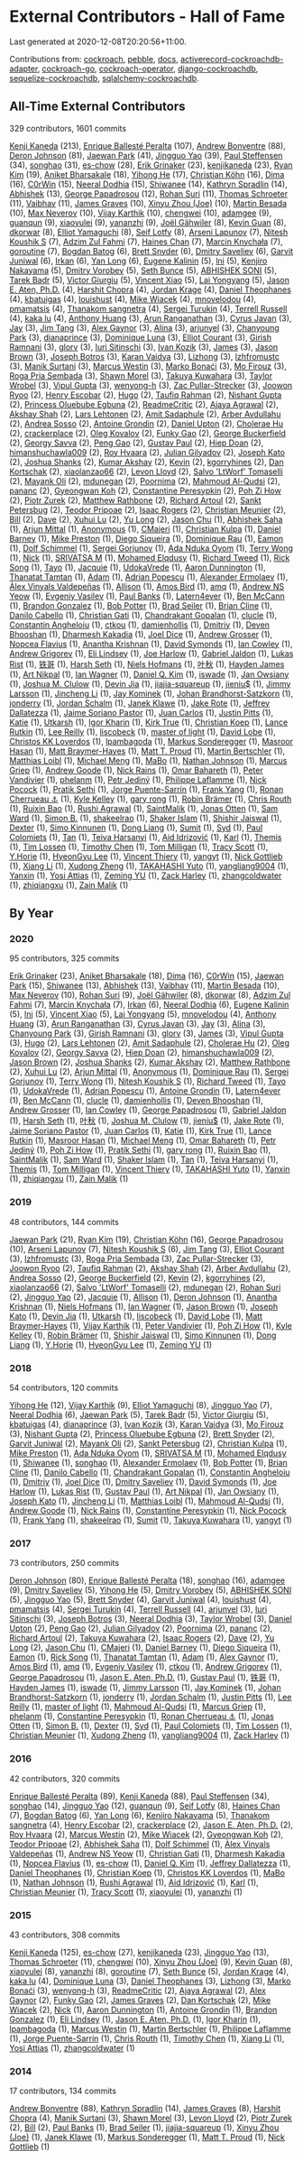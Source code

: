 # External Contributors - Hall of Fame

Last generated at 2020-12-08T20:20:56+11:00.

Contributions from: [cockroach](https://github.com/cockroachdb/cockroach), [pebble](https://github.com/cockroachdb/pebble), [docs](https://github.com/cockroachdb/docs), [activerecord-cockroachdb-adapter](https://github.com/cockroachdb/activerecord-cockroachdb-adapter), [cockroach-go](https://github.com/cockroachdb/cockroach-go), [cockroach-operator](https://github.com/cockroachdb/cockroach-operator), [django-cockroachdb](https://github.com/cockroachdb/django-cockroachdb), [sequelize-cockroachdb](https://github.com/cockroachdb/sequelize-cockroachdb), [sqlalchemy-cockroachdb](https://github.com/cockroachdb/sqlalchemy-cockroachdb).

## All-Time External Contributors

329 contributors, 1601 commits

[Kenji Kaneda](https://github.com/kkaneda) (213), [Enrique Ballesté Peralta](https://github.com/eballeste) (107), [Andrew Bonventre](https://github.com/andybons) (88), [Deron Johnson](https://github.com/deronjohnson) (81), [Jaewan Park](https://github.com/hueypark) (41), [Jingguo Yao](https://github.com/yaojingguo) (39), [Paul Steffensen](https://github.com/uptimeDBA) (34), [songhao](https://github.com/a6802739) (31), [es-chow](https://github.com/es-chow) (28), [Erik Grinaker](https://github.com/erikgrinaker) (23), [kenjikaneda](https://github.com/kenjikaneda) (23), [Ryan Kim](https://github.com/Ryanfsdf) (19), [Aniket Bharsakale](https://github.com/aniketrb-github) (18), [Yihong He](https://github.com/heyihong) (17), [Christian Köhn](https://github.com/ckoehn) (16), [Dima](https://github.com/dgabriel123) (16), [C0rWin](https://github.com/C0rWin) (15), [Neeral Dodhia](https://github.com/neeral) (15), [Shiwanee](https://github.com/Shiwanee) (14), [Kathryn Spradlin](https://github.com/embark) (14), [Abhishek](https://github.com/abhishek20123g) (13), [George Papadrosou](https://github.com/giorgosp) (12), [Rohan Suri](https://github.com/rohansuri) (11), [Thomas Schroeter](https://github.com/thschroeter) (11), [Vaibhav](https://github.com/vrongmeal) (11), [James Graves](https://github.com/jamesgraves) (10), [Xinyu Zhou (Joe)](https://github.com/joezxy) (10), [Martin Besada](https://github.com/mbesada) (10), [Max Neverov](https://github.com/mneverov) (10), [Vijay Karthik](https://github.com/mvijaykarthik) (10), [chengwei](https://github.com/thundercw) (10), [adamgee](https://github.com/adamgee) (9), [guanqun](https://github.com/guanqun) (9), [xiaoyulei](https://github.com/xiaoyulei) (9), [yananzhi](https://github.com/yananzhi) (9), [Joël Gähwiler](https://github.com/256dpi) (8), [Kevin Guan](https://github.com/Kevin-GuanJian) (8), [dkorwar](https://github.com/deeptikorwar) (8), [Elliot Yamaguchi](https://github.com/ey00) (8), [Seif Lotfy](https://github.com/seiflotfy) (8), [Arseni Lapunov](https://github.com/Gurio) (7), [Nitesh Koushik S](https://github.com/NiteshKoushik) (7), [Adzim Zul Fahmi](https://github.com/adzimzf) (7), [Haines Chan](https://github.com/hainesc) (7), [Marcin Knychała](https://github.com/mknycha) (7), [goroutine](https://github.com/ngaut) (7), [Bogdan Batog](https://github.com/bogdanbatog) (6), [Brett Snyder](https://github.com/bsnyder788) (6), [Dmitry Saveliev](https://github.com/dsaveliev) (6), [Garvit Juniwal](https://github.com/garvitjuniwal) (6), [Irkan](https://github.com/irkan-hadi) (6), [Yan Long](https://github.com/yznming) (6), [Eugene Kalinin](https://github.com/ekalinin) (5), [lni](https://github.com/lni) (5), [Kenjiro Nakayama](https://github.com/nak3) (5), [Dmitry Vorobev](https://github.com/pydima) (5), [Seth Bunce](https://github.com/sbunce) (5), [ABHISHEK SONI](https://github.com/soniabhishek) (5), [Tarek Badr](https://github.com/tarekbadrshalaan) (5), [Victor Giurgiu](https://github.com/vgiurgiu) (5), [Vincent Xiao](https://github.com/vxio) (5), [Lai Yongyang](https://github.com/yongyanglai) (5), [Jason E. Aten, Ph.D.](https://github.com/glycerine) (4), [Harshit Chopra](https://github.com/hrsht) (4), [Jordan Krage](https://github.com/jmank88) (4), [Daniel Theophanes](https://github.com/kardianos) (4), [kbatuigas](https://github.com/kbatuigas) (4), [louishust](https://github.com/louishust) (4), [Mike Wiacek](https://github.com/mikewiacek) (4), [mnovelodou](https://github.com/mnovelodou) (4), [pmamatsis](https://github.com/pmamatsis) (4), [Thanakom sangnetra](https://github.com/prideloki) (4), [Sergei Turukin](https://github.com/rampage644) (4), [Terrell Russell](https://github.com/trel) (4), [kaka lu](https://github.com/veteranlu) (4), [Anthony Huang](https://github.com/Anthuang) (3), [Arun Ranganathan](https://github.com/Arun4rangan) (3), [Cyrus Javan](https://github.com/CyrusJavan) (3), [Jay](https://github.com/JayStag) (3), [Jim Tang](https://github.com/Txiaozhe) (3), [Alex Gaynor](https://github.com/alex) (3), [Alina](https://github.com/alinadonisa) (3), [arjunyel](https://github.com/arjunyel) (3), [Chanyoung Park](https://github.com/chanyoung) (3), [dianaprince](https://github.com/dianaprince) (3), [Dominique Luna](https://github.com/domluna) (3), [Elliot Courant](https://github.com/elliotcourant) (3), [Girish Ramnani](https://github.com/girishramnani) (3), [glorv](https://github.com/glorv) (3), [Iuri Sitinschi](https://github.com/isitinschi) (3), [Ivan Kozik](https://github.com/ivan) (3), [James](https://github.com/james-sabel) (3), [Jason Brown](https://github.com/jasobrown) (3), [Joseph Botros](https://github.com/jrbotros) (3), [Karan Vaidya](https://github.com/kaavee315) (3), [Lizhong](https://github.com/lizhongz) (3), [lzhfromustc](https://github.com/lzhfromustc) (3), [Manik Surtani](https://github.com/maniksurtani) (3), [Marcus Westin](https://github.com/marcuswestin) (3), [Marko Bonaći](https://github.com/mbonaci) (3), [Mo Firouz](https://github.com/mofirouz) (3), [Roga Pria Sembada](https://github.com/rogaps) (3), [Shawn Morel](https://github.com/strangemonad) (3), [Takuya Kuwahara](https://github.com/taku-k) (3), [Taylor Wrobel](https://github.com/taywrobel) (3), [Vipul Gupta](https://github.com/vipulgupta2048) (3), [wenyong-h](https://github.com/wenyong-h) (3), [Zac Pullar-Strecker](https://github.com/zacps) (3), [Joowon Ryoo](https://github.com/HIPERCUBE) (2), [Henry Escobar](https://github.com/HenryEscobar) (2), [Hugo](https://github.com/HugoLiconV) (2), [Taufiq Rahman](https://github.com/Inconnu08) (2), [Nishant Gupta](https://github.com/Nishant9) (2), [ Princess Oluebube Egbuna](https://github.com/Princesso) (2), [ReadmeCritic](https://github.com/ReadmeCritic) (2), [Ajaya Agrawal](https://github.com/ajayaa) (2), [Akshay Shah](https://github.com/akshayjshah) (2), [Lars Lehtonen](https://github.com/alrs) (2), [Amit Sadaphule](https://github.com/amitsadaphule) (2), [Arber Avdullahu](https://github.com/arberiii) (2), [Andrea Sosso](https://github.com/asosso) (2), [Antoine Grondin](https://github.com/aybabtme) (2), [Daniel Upton](https://github.com/boxofrad) (2), [Cholerae Hu](https://github.com/choleraehyq) (2), [crackerplace](https://github.com/crackerplace) (2), [Oleg Kovalov](https://github.com/cristaloleg) (2), [Funky Gao](https://github.com/funkygao) (2), [George Buckerfield](https://github.com/georgebuckerfield) (2), [Georgy Savva](https://github.com/georgysavva) (2), [Peng Gao](https://github.com/ggaaooppeenngg) (2), [Gustav Paul](https://github.com/gpaul) (2), [Hiep Doan](https://github.com/hiepd) (2), [himanshuchawla009](https://github.com/himanshuchawla009) (2), [Roy Hvaara](https://github.com/hvaara) (2), [Julian Gilyadov](https://github.com/israelg99) (2), [Joseph Kato](https://github.com/jdkato) (2), [Joshua Shanks](https://github.com/jjshanks) (2), [Kumar Akshay](https://github.com/kakshay21) (2), [Kevin](https://github.com/kevinbarbour) (2), [kgorryhines](https://github.com/kgorryhines) (2), [Dan Kortschak](https://github.com/kortschak) (2), [xiaolanzao66](https://github.com/lanzao) (2), [Levon Lloyd](https://github.com/levonlloyd) (2), [Salvo 'LtWorf' Tomaselli](https://github.com/ltworf) (2), [Mayank Oli](https://github.com/mayank2k16) (2), [mdunegan](https://github.com/mdunegan) (2), [Poornima](https://github.com/mpoornima) (2), [Mahmoud Al-Qudsi](https://github.com/mqudsi) (2), [pananc](https://github.com/pananc) (2), [Gyeongwan Koh](https://github.com/phynalle) (2), [Constantine Peresypkin](https://github.com/pkit) (2), [Poh Zi How](https://github.com/pohzipohzi) (2), [Piotr Zurek](https://github.com/pzurek) (2), [Matthew Rathbone](https://github.com/rathboma) (2), [Richard Artoul](https://github.com/richardartoul) (2), [Sankt Petersbug](https://github.com/sankt-petersbug) (2), [Teodor Pripoae](https://github.com/teodor-pripoae) (2), [Isaac Rogers](https://github.com/therealplato) (2), [Christian Meunier](https://github.com/tlvenn) (2), [Bill](https://github.com/wathiede) (2), [Dave](https://github.com/xphoniex) (2), [Xuhui Lu](https://github.com/xuhui-lu) (2), [Yu Long](https://github.com/yuhit) (2), [Jason Chu](https://github.com/1lann) (1), [Abhishek Saha](https://github.com/AbhishekSaha) (1), [Arjun Mittal](https://github.com/ArjunM98) (1), [Anonymous](https://github.com/BurtonQin) (1), [CMajeri](https://github.com/CMajeri) (1), [Christian Kulpa](https://github.com/Cikey) (1), [Daniel Barney](https://github.com/DBarney) (1), [Mike Preston](https://github.com/Darkflib) (1), [Diego Siqueira](https://github.com/DiSiqueira) (1), [Dominique Rau](https://github.com/DomiR) (1), [Eamon](https://github.com/EamonZhang) (1), [Dolf Schimmel](https://github.com/Freeaqingme) (1), [Sergei Gorjunov](https://github.com/Gorjunov) (1), [Ada Nduka Oyom](https://github.com/Kolokodess) (1), [Terry Wong](https://github.com/KungFuLucky7) (1), [Nick](https://github.com/Linicks) (1), [SRIVATSA M](https://github.com/M-srivatsa) (1), [Mohamed Elqdusy](https://github.com/MohamedElqdusy) (1), [Richard Tweed](https://github.com/RichardoC) (1), [Rick Song](https://github.com/RickCSong) (1), [Tayo](https://github.com/Tayo-00) (1), [Jacquie](https://github.com/Tubetti) (1), [UdokaVrede](https://github.com/UdokaVrede) (1), [Aaron Dunnington](https://github.com/aarondunnington) (1), [Thanatat Tamtan](https://github.com/acoshift) (1), [Adam](https://github.com/adamyaoqinglin) (1), [Adrian Popescu](https://github.com/adpopescu) (1), [Alexander Ermolaev](https://github.com/aermolaev) (1), [Àlex Vinyals Valdepeñas](https://github.com/alevinval) (1), [Allison](https://github.com/allisongisinger) (1), [Amos Bird](https://github.com/amosbird) (1), [amq](https://github.com/amq) (1), [Andrew NS Yeow](https://github.com/ansyeow) (1), [Evgeniy Vasilev](https://github.com/aquilax) (1), [Paul Banks](https://github.com/banks) (1), [Latern4ever](https://github.com/benlatern) (1), [Ben McCann](https://github.com/benmccann) (1), [Brandon Gonzalez](https://github.com/bg451) (1), [Bob Potter](https://github.com/bpot) (1), [Brad Seiler](https://github.com/bradseiler) (1), [Brian Cline](https://github.com/briancline) (1), [Danilo Cabello](https://github.com/cabello) (1), [Christian Gati](https://github.com/cgati) (1), [Chandrakant Gopalan](https://github.com/cgopalan) (1), [clucle](https://github.com/clucle) (1), [Constantin Angheloiu](https://github.com/cmnstmntmn) (1), [ctkou](https://github.com/ctkou) (1), [damienhollis](https://github.com/damienhollis) (1), [Dmitriy](https://github.com/dchenk) (1), [Deven Bhooshan](https://github.com/devenbhooshan) (1), [Dharmesh Kakadia](https://github.com/dharmeshkakadia) (1), [Joel Dice](https://github.com/dicej) (1), [Andrew Grosser](https://github.com/dioptre) (1), [Nopcea Flavius](https://github.com/domnulnopcea) (1), [Anantha Krishnan](https://github.com/droidnoob) (1), [David Symonds](https://github.com/dsymonds) (1), [Ian Cowley](https://github.com/dufcrule) (1), [Andrew Grigorev](https://github.com/ei-grad) (1), [Eli Lindsey](https://github.com/elindsey) (1), [Joe Harlow](https://github.com/f5io) (1), [Gabriel Jaldon](https://github.com/gjaldon) (1), [Lukas Rist](https://github.com/glaslos) (1), [铁哥](https://github.com/guotie) (1), [Harsh Seth](https://github.com/haseth) (1), [Niels Hofmans](https://github.com/hazcod) (1), [叶秋](https://github.com/heidawei) (1), [Hayden James](https://github.com/hjames9) (1), [Art Nikpal](https://github.com/hyphop) (1), [Ian Wagner](https://github.com/ianthetechie) (1), [Daniel Q. Kim](https://github.com/il9ue) (1), [iswade](https://github.com/iswade) (1), [Jan Owsiany](https://github.com/janowsiany) (1), [Joshua M. Clulow](https://github.com/jclulow) (1), [Devin Jia](https://github.com/jiadexin) (1), [jiajia-squareup](https://github.com/jiajia-squareup) (1), [jieniu$](https://github.com/jienius) (1), [Jimmy Larsson](https://github.com/jimlar) (1), [Jincheng Li](https://github.com/jinchengJL) (1), [Jay Kominek](https://github.com/jkominek) (1), [Johan Brandhorst-Satzkorn](https://github.com/johanbrandhorst) (1), [jonderry](https://github.com/jonderry) (1), [Jordan Schalm](https://github.com/jordanschalm) (1), [Janek Klawe](https://github.com/jqmp) (1), [Jake Rote](https://github.com/jrote1) (1), [Jeffrey Dallatezza](https://github.com/jsdt) (1), [Jaime Soriano Pastor](https://github.com/jsoriano) (1), [Juan Carlos](https://github.com/juanjcsr) (1), [Justin Pitts](https://github.com/justinpitts) (1), [Katie](https://github.com/katieraby) (1), [Utkarsh](https://github.com/khalibartan) (1), [Igor Kharin](https://github.com/kharin) (1), [Kirk True](https://github.com/kirktrue) (1), [Christian Koep](https://github.com/koep) (1), [Lance Rutkin](https://github.com/lancerutkin) (1), [Lee Reilly](https://github.com/leereilly) (1), [liscobeck](https://github.com/liscobeck) (1), [master of light](https://github.com/llvim) (1), [David Lobe](https://github.com/lopezator) (1), [Christos KK Loverdos](https://github.com/loverdos) (1), [lpambagoda](https://github.com/lpambagoda) (1), [Markus Sonderegger](https://github.com/mars9) (1), [Masroor Hasan](https://github.com/masroorhasan) (1), [Matt Braymer-Hayes](https://github.com/mattayes) (1), [Matt T. Proud](https://github.com/matttproud) (1), [Martin Bertschler](https://github.com/mbertschler) (1), [Matthias Loibl](https://github.com/metalmatze) (1), [Michael Meng](https://github.com/michaelmeng998) (1), [MaBo](https://github.com/mtMabo) (1), [Nathan Johnson](https://github.com/nathanejohnson) (1), [Marcus Griep](https://github.com/neoeinstein) (1), [Andrew Goode](https://github.com/nexdrew) (1), [Nick Rains](https://github.com/notreal) (1), [Omar Bahareth](https://github.com/obahareth) (1), [Peter Vandivier](https://github.com/petervandivier) (1), [phelanm](https://github.com/phelanm) (1), [Petr Jediný](https://github.com/pjediny) (1), [Philippe Laflamme](https://github.com/plaflamme) (1), [Nick Pocock](https://github.com/pocockn) (1), [Pratik Sethi](https://github.com/pratikSethi) (1), [Jorge Puente-Sarrín](https://github.com/puentesarrin) (1), [Frank Yang](https://github.com/puilp0502) (1), [Ronan Cherrueau ⚓](https://github.com/rcherrueau) (1), [Kyle Kelley](https://github.com/rgbkrk) (1), [gary rong](https://github.com/rjl493456442) (1), [Robin Brämer](https://github.com/robinbraemer) (1), [Chris Routh](https://github.com/routhcr) (1), [Ruixin Bao](https://github.com/ruixin-bao) (1), [Rushi Agrawal](https://github.com/rushiagr) (1), [SaintMalik](https://github.com/saintmalik) (1), [Jonas Otten](https://github.com/sauercrowd) (1), [Sam Ward](https://github.com/sbward) (1), [Simon B.](https://github.com/sesam) (1), [shakeelrao](https://github.com/shakeelrao) (1), [Shaker Islam](https://github.com/shaqq) (1), [Shishir Jaiswal](https://github.com/shishirlearnz) (1), [Dexter](https://github.com/skynode) (1), [Simo Kinnunen](https://github.com/sorccu) (1), [Dong Liang](https://github.com/stevenliang16) (1), [Sumit](https://github.com/sum12) (1), [Syd](https://github.com/sydnever) (1), [Paul Colomiets](https://github.com/tailhook) (1), [Tan](https://github.com/tancredosouza) (1), [Teiva Harsanyi](https://github.com/teivah) (1), [Aid Idrizović](https://github.com/the872) (1), [Karl](https://github.com/theangryangel) (1), [Themis](https://github.com/themistoklik) (1), [Tim Lossen](https://github.com/tlossen) (1), [Timothy Chen](https://github.com/tnachen) (1), [Tom Milligan](https://github.com/tommilligan) (1), [Tracy Scott](https://github.com/tracyscott) (1), [Y.Horie](https://github.com/u5surf) (1), [HyeonGyu Lee](https://github.com/vazrupe) (1), [Vincent Thiery](https://github.com/vthiery) (1), [yangyt](https://github.com/williamyangyt) (1), [Nick Gottlieb](https://github.com/worldsoup) (1), [Xiang Li](https://github.com/xiang90) (1), [Xudong Zheng](https://github.com/xudongzheng) (1), [TAKAHASHI Yuto](https://github.com/y-taka-23) (1), [yangliang9004](https://github.com/yangliang9004) (1), [Yanxin](https://github.com/ymxdgyx) (1), [Yosi Attias](https://github.com/yosiat) (1), [Zeming YU](https://github.com/yuzeming) (1), [Zack Harley](https://github.com/zackharley) (1), [zhangcoldwater](https://github.com/zhangcoldwater) (1), [zhiqiangxu](https://github.com/zhiqiangxu) (1), [Zain Malik](https://github.com/zmalik) (1)

## By Year
### 2020

95 contributors, 325 commits

[Erik Grinaker](https://github.com/erikgrinaker) (23), [Aniket Bharsakale](https://github.com/aniketrb-github) (18), [Dima](https://github.com/dgabriel123) (16), [C0rWin](https://github.com/C0rWin) (15), [Jaewan Park](https://github.com/hueypark) (15), [Shiwanee](https://github.com/Shiwanee) (13), [Abhishek](https://github.com/abhishek20123g) (13), [Vaibhav](https://github.com/vrongmeal) (11), [Martin Besada](https://github.com/mbesada) (10), [Max Neverov](https://github.com/mneverov) (10), [Rohan Suri](https://github.com/rohansuri) (9), [Joël Gähwiler](https://github.com/256dpi) (8), [dkorwar](https://github.com/deeptikorwar) (8), [Adzim Zul Fahmi](https://github.com/adzimzf) (7), [Marcin Knychała](https://github.com/mknycha) (7), [Irkan](https://github.com/irkan-hadi) (6), [Neeral Dodhia](https://github.com/neeral) (6), [Eugene Kalinin](https://github.com/ekalinin) (5), [lni](https://github.com/lni) (5), [Vincent Xiao](https://github.com/vxio) (5), [Lai Yongyang](https://github.com/yongyanglai) (5), [mnovelodou](https://github.com/mnovelodou) (4), [Anthony Huang](https://github.com/Anthuang) (3), [Arun Ranganathan](https://github.com/Arun4rangan) (3), [Cyrus Javan](https://github.com/CyrusJavan) (3), [Jay](https://github.com/JayStag) (3), [Alina](https://github.com/alinadonisa) (3), [Chanyoung Park](https://github.com/chanyoung) (3), [Girish Ramnani](https://github.com/girishramnani) (3), [glorv](https://github.com/glorv) (3), [James](https://github.com/james-sabel) (3), [Vipul Gupta](https://github.com/vipulgupta2048) (3), [Hugo](https://github.com/HugoLiconV) (2), [Lars Lehtonen](https://github.com/alrs) (2), [Amit Sadaphule](https://github.com/amitsadaphule) (2), [Cholerae Hu](https://github.com/choleraehyq) (2), [Oleg Kovalov](https://github.com/cristaloleg) (2), [Georgy Savva](https://github.com/georgysavva) (2), [Hiep Doan](https://github.com/hiepd) (2), [himanshuchawla009](https://github.com/himanshuchawla009) (2), [Jason Brown](https://github.com/jasobrown) (2), [Joshua Shanks](https://github.com/jjshanks) (2), [Kumar Akshay](https://github.com/kakshay21) (2), [Matthew Rathbone](https://github.com/rathboma) (2), [Xuhui Lu](https://github.com/xuhui-lu) (2), [Arjun Mittal](https://github.com/ArjunM98) (1), [Anonymous](https://github.com/BurtonQin) (1), [Dominique Rau](https://github.com/DomiR) (1), [Sergei Gorjunov](https://github.com/Gorjunov) (1), [Terry Wong](https://github.com/KungFuLucky7) (1), [Nitesh Koushik S](https://github.com/NiteshKoushik) (1), [Richard Tweed](https://github.com/RichardoC) (1), [Tayo](https://github.com/Tayo-00) (1), [UdokaVrede](https://github.com/UdokaVrede) (1), [Adrian Popescu](https://github.com/adpopescu) (1), [Antoine Grondin](https://github.com/aybabtme) (1), [Latern4ever](https://github.com/benlatern) (1), [Ben McCann](https://github.com/benmccann) (1), [clucle](https://github.com/clucle) (1), [damienhollis](https://github.com/damienhollis) (1), [Deven Bhooshan](https://github.com/devenbhooshan) (1), [Andrew Grosser](https://github.com/dioptre) (1), [Ian Cowley](https://github.com/dufcrule) (1), [George Papadrosou](https://github.com/giorgosp) (1), [Gabriel Jaldon](https://github.com/gjaldon) (1), [Harsh Seth](https://github.com/haseth) (1), [叶秋](https://github.com/heidawei) (1), [Joshua M. Clulow](https://github.com/jclulow) (1), [jieniu$](https://github.com/jienius) (1), [Jake Rote](https://github.com/jrote1) (1), [Jaime Soriano Pastor](https://github.com/jsoriano) (1), [Juan Carlos](https://github.com/juanjcsr) (1), [Katie](https://github.com/katieraby) (1), [Kirk True](https://github.com/kirktrue) (1), [Lance Rutkin](https://github.com/lancerutkin) (1), [Masroor Hasan](https://github.com/masroorhasan) (1), [Michael Meng](https://github.com/michaelmeng998) (1), [Omar Bahareth](https://github.com/obahareth) (1), [Petr Jediný](https://github.com/pjediny) (1), [Poh Zi How](https://github.com/pohzipohzi) (1), [Pratik Sethi](https://github.com/pratikSethi) (1), [gary rong](https://github.com/rjl493456442) (1), [Ruixin Bao](https://github.com/ruixin-bao) (1), [SaintMalik](https://github.com/saintmalik) (1), [Sam Ward](https://github.com/sbward) (1), [Shaker Islam](https://github.com/shaqq) (1), [Tan](https://github.com/tancredosouza) (1), [Teiva Harsanyi](https://github.com/teivah) (1), [Themis](https://github.com/themistoklik) (1), [Tom Milligan](https://github.com/tommilligan) (1), [Vincent Thiery](https://github.com/vthiery) (1), [TAKAHASHI Yuto](https://github.com/y-taka-23) (1), [Yanxin](https://github.com/ymxdgyx) (1), [zhiqiangxu](https://github.com/zhiqiangxu) (1), [Zain Malik](https://github.com/zmalik) (1)

### 2019

48 contributors, 144 commits

[Jaewan Park](https://github.com/hueypark) (21), [Ryan Kim](https://github.com/Ryanfsdf) (19), [Christian Köhn](https://github.com/ckoehn) (16), [George Papadrosou](https://github.com/giorgosp) (10), [Arseni Lapunov](https://github.com/Gurio) (7), [Nitesh Koushik S](https://github.com/NiteshKoushik) (6), [Jim Tang](https://github.com/Txiaozhe) (3), [Elliot Courant](https://github.com/elliotcourant) (3), [lzhfromustc](https://github.com/lzhfromustc) (3), [Roga Pria Sembada](https://github.com/rogaps) (3), [Zac Pullar-Strecker](https://github.com/zacps) (3), [Joowon Ryoo](https://github.com/HIPERCUBE) (2), [Taufiq Rahman](https://github.com/Inconnu08) (2), [Akshay Shah](https://github.com/akshayjshah) (2), [Arber Avdullahu](https://github.com/arberiii) (2), [Andrea Sosso](https://github.com/asosso) (2), [George Buckerfield](https://github.com/georgebuckerfield) (2), [Kevin](https://github.com/kevinbarbour) (2), [kgorryhines](https://github.com/kgorryhines) (2), [xiaolanzao66](https://github.com/lanzao) (2), [Salvo 'LtWorf' Tomaselli](https://github.com/ltworf) (2), [mdunegan](https://github.com/mdunegan) (2), [Rohan Suri](https://github.com/rohansuri) (2), [Jingguo Yao](https://github.com/yaojingguo) (2), [Jacquie](https://github.com/Tubetti) (1), [Allison](https://github.com/allisongisinger) (1), [Deron Johnson](https://github.com/deronjohnson) (1), [Anantha Krishnan](https://github.com/droidnoob) (1), [Niels Hofmans](https://github.com/hazcod) (1), [Ian Wagner](https://github.com/ianthetechie) (1), [Jason Brown](https://github.com/jasobrown) (1), [Joseph Kato](https://github.com/jdkato) (1), [Devin Jia](https://github.com/jiadexin) (1), [Utkarsh](https://github.com/khalibartan) (1), [liscobeck](https://github.com/liscobeck) (1), [David Lobe](https://github.com/lopezator) (1), [Matt Braymer-Hayes](https://github.com/mattayes) (1), [Vijay Karthik](https://github.com/mvijaykarthik) (1), [Peter Vandivier](https://github.com/petervandivier) (1), [Poh Zi How](https://github.com/pohzipohzi) (1), [Kyle Kelley](https://github.com/rgbkrk) (1), [Robin Brämer](https://github.com/robinbraemer) (1), [Shishir Jaiswal](https://github.com/shishirlearnz) (1), [Simo Kinnunen](https://github.com/sorccu) (1), [Dong Liang](https://github.com/stevenliang16) (1), [Y.Horie](https://github.com/u5surf) (1), [HyeonGyu Lee](https://github.com/vazrupe) (1), [Zeming YU](https://github.com/yuzeming) (1)

### 2018

54 contributors, 120 commits

[Yihong He](https://github.com/heyihong) (12), [Vijay Karthik](https://github.com/mvijaykarthik) (9), [Elliot Yamaguchi](https://github.com/ey00) (8), [Jingguo Yao](https://github.com/yaojingguo) (7), [Neeral Dodhia](https://github.com/neeral) (6), [Jaewan Park](https://github.com/hueypark) (5), [Tarek Badr](https://github.com/tarekbadrshalaan) (5), [Victor Giurgiu](https://github.com/vgiurgiu) (5), [kbatuigas](https://github.com/kbatuigas) (4), [dianaprince](https://github.com/dianaprince) (3), [Ivan Kozik](https://github.com/ivan) (3), [Karan Vaidya](https://github.com/kaavee315) (3), [Mo Firouz](https://github.com/mofirouz) (3), [Nishant Gupta](https://github.com/Nishant9) (2), [ Princess Oluebube Egbuna](https://github.com/Princesso) (2), [Brett Snyder](https://github.com/bsnyder788) (2), [Garvit Juniwal](https://github.com/garvitjuniwal) (2), [Mayank Oli](https://github.com/mayank2k16) (2), [Sankt Petersbug](https://github.com/sankt-petersbug) (2), [Christian Kulpa](https://github.com/Cikey) (1), [Mike Preston](https://github.com/Darkflib) (1), [Ada Nduka Oyom](https://github.com/Kolokodess) (1), [SRIVATSA M](https://github.com/M-srivatsa) (1), [Mohamed Elqdusy](https://github.com/MohamedElqdusy) (1), [Shiwanee](https://github.com/Shiwanee) (1), [songhao](https://github.com/a6802739) (1), [Alexander Ermolaev](https://github.com/aermolaev) (1), [Bob Potter](https://github.com/bpot) (1), [Brian Cline](https://github.com/briancline) (1), [Danilo Cabello](https://github.com/cabello) (1), [Chandrakant Gopalan](https://github.com/cgopalan) (1), [Constantin Angheloiu](https://github.com/cmnstmntmn) (1), [Dmitriy](https://github.com/dchenk) (1), [Joel Dice](https://github.com/dicej) (1), [Dmitry Saveliev](https://github.com/dsaveliev) (1), [David Symonds](https://github.com/dsymonds) (1), [Joe Harlow](https://github.com/f5io) (1), [Lukas Rist](https://github.com/glaslos) (1), [Gustav Paul](https://github.com/gpaul) (1), [Art Nikpal](https://github.com/hyphop) (1), [Jan Owsiany](https://github.com/janowsiany) (1), [Joseph Kato](https://github.com/jdkato) (1), [Jincheng Li](https://github.com/jinchengJL) (1), [Matthias Loibl](https://github.com/metalmatze) (1), [Mahmoud Al-Qudsi](https://github.com/mqudsi) (1), [Andrew Goode](https://github.com/nexdrew) (1), [Nick Rains](https://github.com/notreal) (1), [Constantine Peresypkin](https://github.com/pkit) (1), [Nick Pocock](https://github.com/pocockn) (1), [Frank Yang](https://github.com/puilp0502) (1), [shakeelrao](https://github.com/shakeelrao) (1), [Sumit](https://github.com/sum12) (1), [Takuya Kuwahara](https://github.com/taku-k) (1), [yangyt](https://github.com/williamyangyt) (1)

### 2017

73 contributors, 250 commits

[Deron Johnson](https://github.com/deronjohnson) (80), [Enrique Ballesté Peralta](https://github.com/eballeste) (18), [songhao](https://github.com/a6802739) (16), [adamgee](https://github.com/adamgee) (9), [Dmitry Saveliev](https://github.com/dsaveliev) (5), [Yihong He](https://github.com/heyihong) (5), [Dmitry Vorobev](https://github.com/pydima) (5), [ABHISHEK SONI](https://github.com/soniabhishek) (5), [Jingguo Yao](https://github.com/yaojingguo) (5), [Brett Snyder](https://github.com/bsnyder788) (4), [Garvit Juniwal](https://github.com/garvitjuniwal) (4), [louishust](https://github.com/louishust) (4), [pmamatsis](https://github.com/pmamatsis) (4), [Sergei Turukin](https://github.com/rampage644) (4), [Terrell Russell](https://github.com/trel) (4), [arjunyel](https://github.com/arjunyel) (3), [Iuri Sitinschi](https://github.com/isitinschi) (3), [Joseph Botros](https://github.com/jrbotros) (3), [Neeral Dodhia](https://github.com/neeral) (3), [Taylor Wrobel](https://github.com/taywrobel) (3), [Daniel Upton](https://github.com/boxofrad) (2), [Peng Gao](https://github.com/ggaaooppeenngg) (2), [Julian Gilyadov](https://github.com/israelg99) (2), [Poornima](https://github.com/mpoornima) (2), [pananc](https://github.com/pananc) (2), [Richard Artoul](https://github.com/richardartoul) (2), [Takuya Kuwahara](https://github.com/taku-k) (2), [Isaac Rogers](https://github.com/therealplato) (2), [Dave](https://github.com/xphoniex) (2), [Yu Long](https://github.com/yuhit) (2), [Jason Chu](https://github.com/1lann) (1), [CMajeri](https://github.com/CMajeri) (1), [Daniel Barney](https://github.com/DBarney) (1), [Diego Siqueira](https://github.com/DiSiqueira) (1), [Eamon](https://github.com/EamonZhang) (1), [Rick Song](https://github.com/RickCSong) (1), [Thanatat Tamtan](https://github.com/acoshift) (1), [Adam](https://github.com/adamyaoqinglin) (1), [Alex Gaynor](https://github.com/alex) (1), [Amos Bird](https://github.com/amosbird) (1), [amq](https://github.com/amq) (1), [Evgeniy Vasilev](https://github.com/aquilax) (1), [ctkou](https://github.com/ctkou) (1), [Andrew Grigorev](https://github.com/ei-grad) (1), [George Papadrosou](https://github.com/giorgosp) (1), [Jason E. Aten, Ph.D.](https://github.com/glycerine) (1), [Gustav Paul](https://github.com/gpaul) (1), [铁哥](https://github.com/guotie) (1), [Hayden James](https://github.com/hjames9) (1), [iswade](https://github.com/iswade) (1), [Jimmy Larsson](https://github.com/jimlar) (1), [Jay Kominek](https://github.com/jkominek) (1), [Johan Brandhorst-Satzkorn](https://github.com/johanbrandhorst) (1), [jonderry](https://github.com/jonderry) (1), [Jordan Schalm](https://github.com/jordanschalm) (1), [Justin Pitts](https://github.com/justinpitts) (1), [Lee Reilly](https://github.com/leereilly) (1), [master of light](https://github.com/llvim) (1), [Mahmoud Al-Qudsi](https://github.com/mqudsi) (1), [Marcus Griep](https://github.com/neoeinstein) (1), [phelanm](https://github.com/phelanm) (1), [Constantine Peresypkin](https://github.com/pkit) (1), [Ronan Cherrueau ⚓](https://github.com/rcherrueau) (1), [Jonas Otten](https://github.com/sauercrowd) (1), [Simon B.](https://github.com/sesam) (1), [Dexter](https://github.com/skynode) (1), [Syd](https://github.com/sydnever) (1), [Paul Colomiets](https://github.com/tailhook) (1), [Tim Lossen](https://github.com/tlossen) (1), [Christian Meunier](https://github.com/tlvenn) (1), [Xudong Zheng](https://github.com/xudongzheng) (1), [yangliang9004](https://github.com/yangliang9004) (1), [Zack Harley](https://github.com/zackharley) (1)

### 2016

42 contributors, 320 commits

[Enrique Ballesté Peralta](https://github.com/eballeste) (89), [Kenji Kaneda](https://github.com/kkaneda) (88), [Paul Steffensen](https://github.com/uptimeDBA) (34), [songhao](https://github.com/a6802739) (14), [Jingguo Yao](https://github.com/yaojingguo) (12), [guanqun](https://github.com/guanqun) (9), [Seif Lotfy](https://github.com/seiflotfy) (8), [Haines Chan](https://github.com/hainesc) (7), [Bogdan Batog](https://github.com/bogdanbatog) (6), [Yan Long](https://github.com/yznming) (6), [Kenjiro Nakayama](https://github.com/nak3) (5), [Thanakom sangnetra](https://github.com/prideloki) (4), [Henry Escobar](https://github.com/HenryEscobar) (2), [crackerplace](https://github.com/crackerplace) (2), [Jason E. Aten, Ph.D.](https://github.com/glycerine) (2), [Roy Hvaara](https://github.com/hvaara) (2), [Marcus Westin](https://github.com/marcuswestin) (2), [Mike Wiacek](https://github.com/mikewiacek) (2), [Gyeongwan Koh](https://github.com/phynalle) (2), [Teodor Pripoae](https://github.com/teodor-pripoae) (2), [Abhishek Saha](https://github.com/AbhishekSaha) (1), [Dolf Schimmel](https://github.com/Freeaqingme) (1), [Àlex Vinyals Valdepeñas](https://github.com/alevinval) (1), [Andrew NS Yeow](https://github.com/ansyeow) (1), [Christian Gati](https://github.com/cgati) (1), [Dharmesh Kakadia](https://github.com/dharmeshkakadia) (1), [Nopcea Flavius](https://github.com/domnulnopcea) (1), [es-chow](https://github.com/es-chow) (1), [Daniel Q. Kim](https://github.com/il9ue) (1), [Jeffrey Dallatezza](https://github.com/jsdt) (1), [Daniel Theophanes](https://github.com/kardianos) (1), [Christian Koep](https://github.com/koep) (1), [Christos KK Loverdos](https://github.com/loverdos) (1), [MaBo](https://github.com/mtMabo) (1), [Nathan Johnson](https://github.com/nathanejohnson) (1), [Rushi Agrawal](https://github.com/rushiagr) (1), [Aid Idrizović](https://github.com/the872) (1), [Karl](https://github.com/theangryangel) (1), [Christian Meunier](https://github.com/tlvenn) (1), [Tracy Scott](https://github.com/tracyscott) (1), [xiaoyulei](https://github.com/xiaoyulei) (1), [yananzhi](https://github.com/yananzhi) (1)

### 2015

43 contributors, 308 commits

[Kenji Kaneda](https://github.com/kkaneda) (125), [es-chow](https://github.com/es-chow) (27), [kenjikaneda](https://github.com/kenjikaneda) (23), [Jingguo Yao](https://github.com/yaojingguo) (13), [Thomas Schroeter](https://github.com/thschroeter) (11), [chengwei](https://github.com/thundercw) (10), [Xinyu Zhou (Joe)](https://github.com/joezxy) (9), [Kevin Guan](https://github.com/Kevin-GuanJian) (8), [xiaoyulei](https://github.com/xiaoyulei) (8), [yananzhi](https://github.com/yananzhi) (8), [goroutine](https://github.com/ngaut) (7), [Seth Bunce](https://github.com/sbunce) (5), [Jordan Krage](https://github.com/jmank88) (4), [kaka lu](https://github.com/veteranlu) (4), [Dominique Luna](https://github.com/domluna) (3), [Daniel Theophanes](https://github.com/kardianos) (3), [Lizhong](https://github.com/lizhongz) (3), [Marko Bonaći](https://github.com/mbonaci) (3), [wenyong-h](https://github.com/wenyong-h) (3), [ReadmeCritic](https://github.com/ReadmeCritic) (2), [Ajaya Agrawal](https://github.com/ajayaa) (2), [Alex Gaynor](https://github.com/alex) (2), [Funky Gao](https://github.com/funkygao) (2), [James Graves](https://github.com/jamesgraves) (2), [Dan Kortschak](https://github.com/kortschak) (2), [Mike Wiacek](https://github.com/mikewiacek) (2), [Nick](https://github.com/Linicks) (1), [Aaron Dunnington](https://github.com/aarondunnington) (1), [Antoine Grondin](https://github.com/aybabtme) (1), [Brandon Gonzalez](https://github.com/bg451) (1), [Eli Lindsey](https://github.com/elindsey) (1), [Jason E. Aten, Ph.D.](https://github.com/glycerine) (1), [Igor Kharin](https://github.com/kharin) (1), [lpambagoda](https://github.com/lpambagoda) (1), [Marcus Westin](https://github.com/marcuswestin) (1), [Martin Bertschler](https://github.com/mbertschler) (1), [Philippe Laflamme](https://github.com/plaflamme) (1), [Jorge Puente-Sarrín](https://github.com/puentesarrin) (1), [Chris Routh](https://github.com/routhcr) (1), [Timothy Chen](https://github.com/tnachen) (1), [Xiang Li](https://github.com/xiang90) (1), [Yosi Attias](https://github.com/yosiat) (1), [zhangcoldwater](https://github.com/zhangcoldwater) (1)

### 2014

17 contributors, 134 commits

[Andrew Bonventre](https://github.com/andybons) (88), [Kathryn Spradlin](https://github.com/embark) (14), [James Graves](https://github.com/jamesgraves) (8), [Harshit Chopra](https://github.com/hrsht) (4), [Manik Surtani](https://github.com/maniksurtani) (3), [Shawn Morel](https://github.com/strangemonad) (3), [Levon Lloyd](https://github.com/levonlloyd) (2), [Piotr Zurek](https://github.com/pzurek) (2), [Bill](https://github.com/wathiede) (2), [Paul Banks](https://github.com/banks) (1), [Brad Seiler](https://github.com/bradseiler) (1), [jiajia-squareup](https://github.com/jiajia-squareup) (1), [Xinyu Zhou (Joe)](https://github.com/joezxy) (1), [Janek Klawe](https://github.com/jqmp) (1), [Markus Sonderegger](https://github.com/mars9) (1), [Matt T. Proud](https://github.com/matttproud) (1), [Nick Gottlieb](https://github.com/worldsoup) (1)

